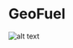 # GeoFuel
 ![alt text](https://github.com/[CptDaniels]/[GeoFuel]/blob/[branch]/readme_background.PNG?raw=true)
